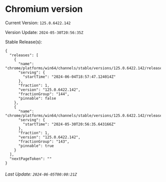 # Chromium version

Current Version: `125.0.6422.142`

Version Update: `2024-05-30T20:56:35Z`

Stable Release(s):
```
{
  "releases": [
    {
      "name": "chrome/platforms/win64/channels/stable/versions/125.0.6422.142/releases/1717527467",
      "serving": {
        "startTime": "2024-06-04T18:57:47.124014Z"
      },
      "fraction": 1,
      "version": "125.0.6422.142",
      "fractionGroup": "144",
      "pinnable": false
    },
    {
      "name": "chrome/platforms/win64/channels/stable/versions/125.0.6422.142/releases/1717102595",
      "serving": {
        "startTime": "2024-05-30T20:56:35.643166Z"
      },
      "fraction": 1,
      "version": "125.0.6422.142",
      "fractionGroup": "143",
      "pinnable": true
    }
  ],
  "nextPageToken": ""
}
```

###### Last Update: `2024-06-05T00:00:21Z`
        